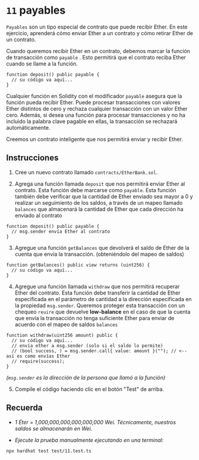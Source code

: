 # `11` payables

`Payables` son un tipo especial de contrato que puede recibir Ether. En este ejercicio, aprenderá cómo enviar Ether a un contrato y cómo retirar Ether de un contrato.

Cuando queremos recibir Ether en un contrato, debemos marcar la función de transacción como `payable` . Esto permitirá que el contrato reciba Ether cuando se llame a la función.

```solidity
function deposit() public payable {
  // su código va aquí...
}

```

Cualquier función en Solidity con el modificador `payable` asegura que la función pueda recibir Ether. Puede procesar transacciones con valores Ether distintos de cero y rechaza cualquier transacción con un valor Ether cero. Además, si desea una función para procesar transacciones y no ha incluido la palabra clave pagable en ellas, la transacción se rechazará automáticamente.

Creemos un contrato inteligente que nos permitirá enviar y recibir Ether.

## Instrucciones

1. Cree un nuevo contrato llamado `contracts/EtherBank.sol`.

2. Agrega una función llamada `deposit` que nos permitirá enviar Ether al contrato. Esta función debe marcarse como `payable`. Esta función también debe verificar que la cantidad de Ether enviado sea mayor a 0 y realizar un seguimiento de los saldos, a través de un mapeo llamado `balances` que almacenará la cantidad de Ether que cada dirección ha enviado al contrato

```solidity
function deposit() public payable {
  // msg.sender envía Ether al contrato
}

```

3. Agregue una función `getBalances` que devolverá el saldo de Ether de la cuenta que envía la transacción. (obteniéndolo del mapeo de saldos)

```solidity
function getBalances() public view returns (uint256) {
  // su código va aquí...
}

```

4. Agregue una función llamada `withdraw` que nos permitirá recuperar Ether del contrato. Esta función debe transferir la cantidad de Ether especificada en el parámetro de cantidad a la dirección especificada en la propiedad `msg.sender`. Queremos proteger esta transacción con un chequeo `reuire` que devuelve **low-balance** en el caso de que la cuenta que envía la transacción no tenga suficiente Ether para enviar de acuerdo con el mapeo de saldos `balances`

```solidity
function withdraw(uint256 amount) public {
  // su código va aquí...
  // envía ether a msg.sender (solo si el saldo lo permite)
  // (bool success, ) = msg.sender.call{ value: amount }(""); // <-- así es como envías Ether
  // require(success);
}

```

_(`msg.sender` es la dirección de la persona que llamó a la función)_

5. Compile el código haciendo clic en el botón "Test" de arriba.

## Recuerda

- _1 Éter = 1,000,000,000,000,000,000 Wei. Técnicamente, nuestros saldos se almacenarán en Wei._

- _Ejecute la prueba manualmente ejecutando en una terminal:_

```shell
npx hardhat test test/11.test.ts
```
